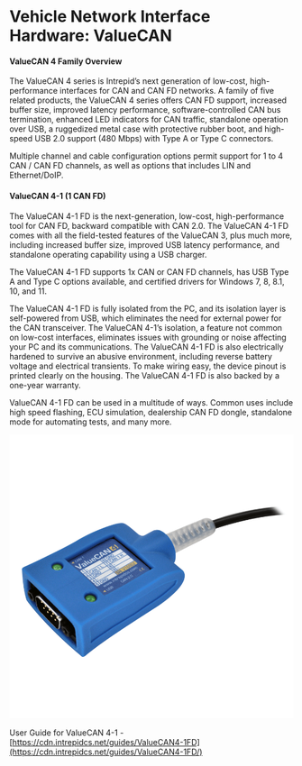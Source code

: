 # Vehicle Network Interface Hardware: ValueCAN

#### **ValueCAN 4 Family Overview**

The ValueCAN 4 series is Intrepid’s next generation of low-cost, high-performance interfaces for CAN and CAN FD networks. A family of five related products, the ValueCAN 4 series offers CAN FD support, increased buffer size, improved latency performance, software-controlled CAN bus termination, enhanced LED indicators for CAN traffic, standalone operation over USB, a ruggedized metal case with protective rubber boot, and high-speed USB 2.0 support (480 Mbps) with Type A or Type C connectors.

Multiple channel and cable configuration options permit support for 1 to 4 CAN / CAN FD channels, as well as options that includes LIN and Ethernet/DoIP.

#### **ValueCAN 4-1 (1 CAN FD)**

The ValueCAN 4-1 FD is the next-generation, low-cost, high-performance tool for CAN FD, backward compatible with CAN 2.0. The ValueCAN 4-1 FD comes with all the field-tested features of the ValueCAN 3, plus much more, including increased buffer size, improved USB latency performance, and standalone operating capability using a USB charger.

The ValueCAN 4-1 FD supports 1x CAN or CAN FD channels, has USB Type A and Type C options available, and certified drivers for Windows 7, 8, 8.1, 10, and 11.

The ValueCAN 4-1 FD is fully isolated from the PC, and its isolation layer is self-powered from USB, which eliminates the need for external power for the CAN transceiver. The ValueCAN 4-1’s isolation, a feature not common on low-cost interfaces, eliminates issues with grounding or noise affecting your PC and its communications. The ValueCAN 4-1 FD is also electrically hardened to survive an abusive environment, including reverse battery voltage and electrical transients. To make wiring easy, the device pinout is printed clearly on the housing. The ValueCAN 4-1 FD is also backed by a one-year warranty.

ValueCAN 4-1 FD can be used in a multitude of ways. Common uses include high speed flashing, ECU simulation, dealership CAN FD dongle, standalone mode for automating tests, and many more.

![ValueCAN 4-1](../../.gitbook/assets/ValueCAN-4-1_lights_900pix.png)

User Guide for ValueCAN 4-1 - [https://cdn.intrepidcs.net/guides/ValueCAN4-1FD](https://cdn.intrepidcs.net/guides/ValueCAN4-1FD/)
